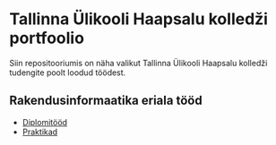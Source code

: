 # Tallinna Ülikooli Haapsalu kolledži portfoolio

Siin repositooriumis on näha valikut Tallinna Ülikooli Haapsalu kolledži tudengite poolt loodud töödest.

## Rakendusinformaatika eriala tööd

- [Diplomitööd](./RIF/diplomitood/README.md)
- [Praktikad](./RIF/praktikad/README.md)
